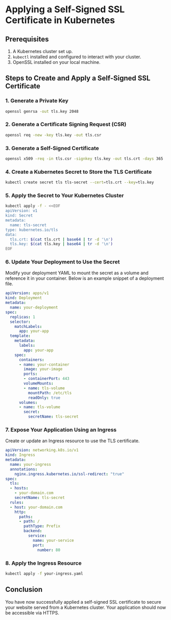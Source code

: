 # Applying a Self-Signed SSL Certificate in Kubernetes

## Prerequisites

1. A Kubernetes cluster set up.
2. `kubectl` installed and configured to interact with your cluster.
3. OpenSSL installed on your local machine.

## Steps to Create and Apply a Self-Signed SSL Certificate

### 1. Generate a Private Key

```sh
openssl genrsa -out tls.key 2048
```

### 2. Generate a Certificate Signing Request (CSR)

```sh
openssl req -new -key tls.key -out tls.csr
```

### 3. Generate a Self-Signed Certificate

```sh
openssl x509 -req -in tls.csr -signkey tls.key -out tls.crt -days 365
```

### 4. Create a Kubernetes Secret to Store the TLS Certificate

```sh
kubectl create secret tls tls-secret --cert=tls.crt --key=tls.key
```

### 5. Apply the Secret to Your Kubernetes Cluster

```sh
kubectl apply -f - <<EOF
apiVersion: v1
kind: Secret
metadata:
  name: tls-secret
type: kubernetes.io/tls
data:
  tls.crt: $(cat tls.crt | base64 | tr -d '\n')
  tls.key: $(cat tls.key | base64 | tr -d '\n')
EOF
```

### 6. Update Your Deployment to Use the Secret

Modify your deployment YAML to mount the secret as a volume and reference it in your container. Below is an example snippet of a deployment file.

```yaml
apiVersion: apps/v1
kind: Deployment
metadata:
  name: your-deployment
spec:
  replicas: 1
  selector:
    matchLabels:
      app: your-app
  template:
    metadata:
      labels:
        app: your-app
    spec:
      containers:
      - name: your-container
        image: your-image
        ports:
        - containerPort: 443
        volumeMounts:
        - name: tls-volume
          mountPath: /etc/tls
          readOnly: true
      volumes:
      - name: tls-volume
        secret:
          secretName: tls-secret
```

### 7. Expose Your Application Using an Ingress

Create or update an Ingress resource to use the TLS certificate.

```yaml
apiVersion: networking.k8s.io/v1
kind: Ingress
metadata:
  name: your-ingress
  annotations:
    nginx.ingress.kubernetes.io/ssl-redirect: "true"
spec:
  tls:
  - hosts:
    - your-domain.com
    secretName: tls-secret
  rules:
  - host: your-domain.com
    http:
      paths:
      - path: /
        pathType: Prefix
        backend:
          service:
            name: your-service
            port:
              number: 80
```

### 8. Apply the Ingress Resource

```sh
kubectl apply -f your-ingress.yaml
```

## Conclusion

You have now successfully applied a self-signed SSL certificate to secure your website served from a Kubernetes cluster. Your application should now be accessible via HTTPS.